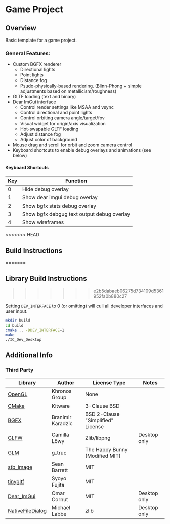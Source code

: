 # Game Project

## Overview

Basic template for a game project.

### General Features:

* Custom BGFX renderer
	* Directional lights
	* Point lights
	* Distance fog
	* Psudo-physically-based rendering. (Blinn-Phong + simple adjustments based on metallicism/roughness)
* GLTF loading (text and binary)
* Dear ImGui interface
	* Control render settings like MSAA and vsync
	* Control directional and point lights
	* Control orbiting camera angle/target/fov
	* Visual widget for origin/axis visualization
	* Hot-swapable GLTF loading
	* Adjust distance fog
	* Adjust color of background
* Mouse drag and scroll for orbit and zoom camera control
* Keyboard shortcuts to enable debug overlays and animations (see below)

#### Keyboard Shortcuts
|Key|Function|
|---|---|
|0|Hide debug overlay|
|1|Show dear imgui debug overlay|
|2|Show bgfx stats debug overlay|
|3|Show bgfx debgug text output debug overlay|
|4|Show wireframes|

<<<<<<< HEAD
## Build Instructions
=======
## Library Build Instructions
>>>>>>> e2b5dabaeb06275d734109d5361952fa0b880c27

Setting `DEV_INTERFACE` to 0 (or omitting) will cull all developer interfaces and user input.

```bash
mkdir build
cd build
cmake .. -DDEV_INTERFACE=1
make
./IC_Dev_Desktop

```

## Additional Info

### Third Party

|Library|Author|License Type|Notes|
|---|---|---|---|
|[OpenGL]|Khronos Group|None|
|[CMake]|Kitware|3-Clause BSD||
|[BGFX]|Branimir Karadzic|BSD 2-Clause "Simplified" License||
|[GLFW]|Camilla Löwy|Zlib/libpng|Desktop only|
|[GLM]|g_truc|The Happy Bunny (Modified MIT)||
|[stb_image]|Sean Barrett|MIT||
|[tinygltf]|Syoyo Fujita|MIT||
|[Dear_ImGui]|Omar Cornut|MIT|Desktop only|
|[NativeFileDialog]|Michael Labbe|zlib|Desktop only|

[CMake]: <https://cmake.org/>
[GLFW]: <https://www.glfw.org/>
[OpenGL]: <https://www.opengl.org/>
[OpenGL ES]: <https://www.khronos.org/opengles/>
[stb_image]: <https://github.com/nothings/stb/blob/master/stb_image.h>
[GLM]: <https://github.com/g-truc/glm>
[BGFX]: <https://github.com/bkaradzic/bgfx>
[tinygltf]: <https://github.com/syoyo/tinygltf>
[Dear_ImGui]: <https://github.com/ocornut/imgui>
[NativeFileDialog]: <https://github.com/mlabbe/nativefiledialog>
[OpenGL context]: <https://www.khronos.org/opengl/wiki/OpenGL_Context>
[BGFX flavor of GLSL]: <https://bkaradzic.github.io/bgfx/tools.html#shader-compiler-shaderc>
